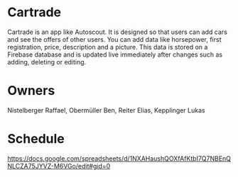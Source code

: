 # Cartrade

Cartrade is an app like Autoscout. It is designed so that users can add cars and see the offers of other users. You can add data like horsepower, first registration, price, description and a picture. This data is stored on a Firebase database and is updated live immediately after changes such as adding, deleting or editing.


# Owners  
Nistelberger Raffael, 
Obermüller Ben, 
Reiter Elias, 
Kepplinger Lukas

# Schedule
https://docs.google.com/spreadsheets/d/1NXAHaushQOXfAfKtbI7Q7NBEnQNLCZA75JYVZ-M6VGo/edit#gid=0
